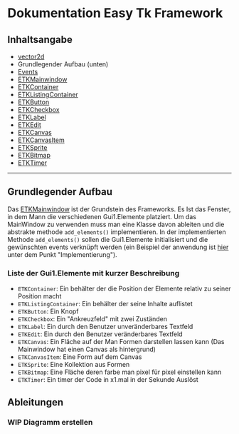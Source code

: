 # Dokumentation Easy Tk Framework
## Inhaltsangabe
* [vector2d](./vector2d)
* Grundlegender Aufbau (unten)
* [Events](./Events)
* [ETKMainwindow](./ETKMainWindow)
* [ETKContainer](./ETKContainer)
* [ETKListingContainer](./ETKListingContainer)
* [ETKButton](./ETKButton)
* [ETKCheckbox](./ETKCheckbox)
* [ETKLabel](./ETKLabel)
* [ETKEdit](./ETKEdit)
* [ETKCanvas](./ETKCanvas)
* [ETKCanvasItem](./ETKCanvasItem)
* [ETKSprite](./ETKSprite)
* [ETKBitmap](./ETKBitmap)
* [ETKTimer](./ETKTimer)
---
## Grundlegender Aufbau
Das [ETKMainwindow](./ETKMainwindow) ist der Grundstein des Frameworks.
Es Ist das Fenster, in dem Mann die verschiedenen Gui1.Elemente platziert.
Um das MainWindow zu verwenden muss man eine Klasse davon ableiten und die abstrakte methode `add_elements()`
implementieren. In der implementierten Methode `add_elements()` sollen die Gui1.Elemente initialisiert und die gewünschten events verknüpft werden (ein Beispiel der anwendung ist [hier](./ETKMainWindow) unter dem Punkt "Implementierung").
### Liste der Gui1.Elemente mit kurzer Beschreibung
* `ETKContainer`: Ein behälter der die Position der Elemente relativ zu seiner Position macht
* `ETKListingContainer`: Ein behälter der seine Inhalte auflistet
* `ETKButton`: Ein Knopf
* `ETKCheckbox`: Ein "Ankreuzfeld" mit zwei Zuständen
* `ETKLabel`: Ein durch den Benutzer unveränderbares Textfeld
* `ETKEdit`: Ein durch den Benutzer veränderbares Textfeld
* `ETKCanvas`: Ein Fläche auf der Man Formen darstellen lassen kann (Das Mainwindow hat einen Canvas als hintergrund)
* `ETKCanvasItem`: Eine Form auf dem Canvas
* `ETKSprite`: Eine Kollektion aus Formen
* `ETKBitmap`: Eine Fläche deren farbe man pixel für pixel einstellen kann
* `ETKTimer`: Ein timer der Code in x1.mal in der Sekunde Auslöst
## Ableitungen
### **WIP Diagramm erstellen**